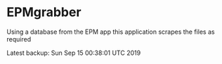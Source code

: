 # EPMgrabber
Using a database from the EPM app this application scrapes the files as required


Latest backup: Sun Sep 15 00:38:01 UTC 2019
